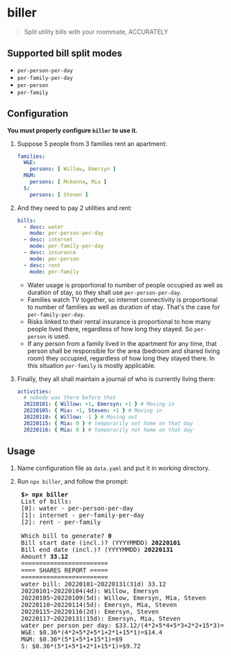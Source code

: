 # biller

> Split utility bills with your roommate, ACCURATELY

## Supported bill split modes

- `per-person-per-day`
- `per-family-per-day`
- `per-person`
- `per-family`

## Configuration

**You must properly configure `biller` to use it.**

1. Suppose 5 people from 3 families rent an apartment:

    ```yaml
    families:
      W&E:
        persons: [ Willow, Emersyn ]
      M&M:
        persons: [ Mckenna, Mia ]
      S:
        persons: [ Steven ]
    ```

2. And they need to pay 2 utilities and rent:

    ```yaml
    bills:
      - desc: water
        mode: per-person-per-day
      - desc: internet
        mode: per-family-per-day
      - desc: insurance
        mode: per-person
      - desc: rent
        mode: per-family
    ```

    - Water usage is proportional to number of people occupied as well as duration of stay, so they shall use `per-person-per-day`.
    - Families watch TV together, so internet connectivity is proportional to number of families as well as duration of stay. That's the case for `per-family-per-day`.
    - Risks linked to their rental insurance is proportional to how many people lived there, regardless of how long they stayed. So `per-person` is used.
    - If any person from a family lived in the apartment for any time, that person shall be responsible for the area (bedroom and shared living room) they occupied, regardless of how long they stayed there. In this situation `per-family` is mostly applicable.

3. Finally, they all shall maintain a journal of who is currently living there:

    ```yaml
    activities:
      # nobody was there before that
      20220101: { Willow: +1, Emersyn: +1 } # Moving in
      20220105: { Mia: +1, Steven: +1 } # Moving in
      20220110: { Willow: -1 } # Moving out
      20220115: { Mia: 0 } # temporarily not home on that day
      20220116: { Mia: 0 } # temporarily not home on that day
    ```

## Usage

1. Name configuration file as `data.yaml` and put it in working directory.
2. Run `npx biller`, and follow the prompt:

    <pre>
    <b>$> npx biller</b>
    List of bills:
    [0]: water - per-person-per-day
    [1]: internet - per-family-per-day
    [2]: rent - per-family

    Which bill to generate? <b>0</b>
    Bill start date (incl.)? (YYYYMMDD) <b>20220101</b>
    Bill end date (incl.)? (YYYYMMDD) <b>20220131</b>
    Amount? <b>33.12</b>
    ========================
    ==== SHARES REPORT =====
    ========================
    water bill: 20220101~20220131(31d) 33.12
    20220101~20220104(4d): Willow, Emersyn
    20220105~20220109(5d): Willow, Emersyn, Mia, Steven
    20220110~20220114(5d): Emersyn, Mia, Steven
    20220115~20220116(2d): Emersyn, Steven
    20220117~20220131(15d): Emersyn, Mia, Steven
    water per person per day: $33.12/(4*2+5*4+5*3+2*2+15*3)=$0.36
    W&E: $0.36*(4*2+5*2+5*1+2*1+15*1)=$14.4
    M&M: $0.36*(5*1+5*1+15*1)=$9
    S: $0.36*(5*1+5*1+2*1+15*1)=$9.72
    </pre>

